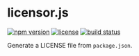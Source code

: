 licensor.js
===========

[![npm version](https://img.shields.io/npm/v/licensor.svg)](https://www.npmjs.com/package/licensor)
[![license](https://img.shields.io/badge/license-Apache--2.0-303284.svg)](http://www.apache.org/licenses/LICENSE-2.0)
[![build status](https://img.shields.io/travis/kemitchell/licensor.js.svg)](http://travis-ci.org/kemitchell/licensor.js)

Generate a LICENSE file from `package.json`.

<!-- js
  var licensor = require('./');
-->

```js
```
